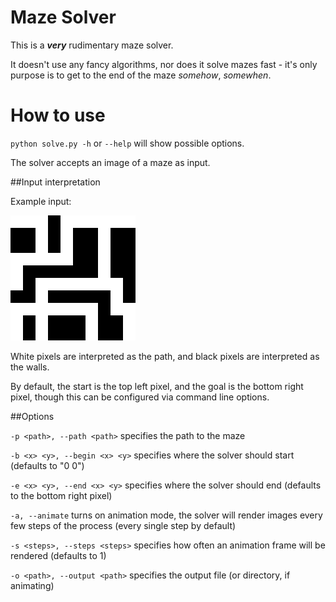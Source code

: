 # Maze Solver

This is a ***very*** rudimentary maze solver.

It doesn't use any fancy algorithms, nor does it solve mazes fast - it's only purpose is to get to
the end of the maze *somehow*, *somewhen*.

# How to use

`python solve.py -h` or `--help` will show possible options.

The solver accepts an image of a maze as input.

##Input interpretation

Example input:

![image](mazes/readme_maze.png)

White pixels are interpreted as the path, and black pixels are interpreted as the walls.

By default, the start is the top left pixel, and the goal is the bottom right pixel, though this can be configured via command line options.

##Options

`-p <path>, --path <path>` specifies the path to the maze

`-b <x> <y>, --begin <x> <y>` specifies where the solver should start (defaults to "0 0")

`-e <x> <y>, --end <x> <y>` specifies where the solver should end (defaults to the bottom right pixel)

`-a, --animate` turns on animation mode, the solver will render images every few steps of the process (every single step by default)

`-s <steps>, --steps <steps>` specifies how often an animation frame will be rendered (defaults to 1)

`-o <path>, --output <path>` specifies the output file (or directory, if animating)